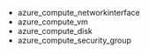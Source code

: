 - azure_compute_networkinterface
- azure_compute_vm
- azure_compute_disk
- azure_compute_security_group